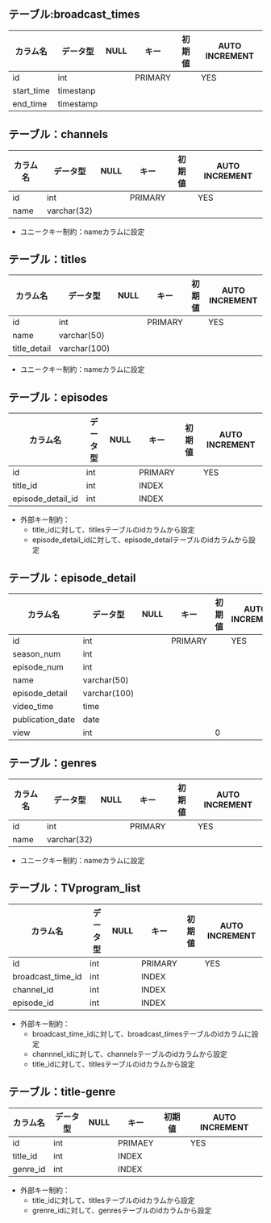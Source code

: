 ## テーブル:broadcast_times
|カラム名|データ型|NULL|キー|初期値|AUTO INCREMENT|
| ---- | ---- | ---- | ---- | ---- | ---- |
|id|int||PRIMARY||YES|
|start_time|timestanp|||||
|end_time|timestamp|||||

## テーブル：channels
|カラム名|データ型|NULL|キー|初期値|AUTO INCREMENT|
| ---- | ---- | ---- | ---- | ---- | ---- |
|id|int||PRIMARY||YES|
|name|varchar(32)|||||

- ユニークキー制約：nameカラムに設定

## テーブル：titles
|カラム名|データ型|NULL|キー|初期値|AUTO INCREMENT|
| ---- | ---- | ---- | ---- | ---- | ---- |
|id|int||PRIMARY||YES|
|name|varchar(50)|||||
|title_detail|varchar(100)|||||

- ユニークキー制約：nameカラムに設定

## テーブル：episodes
|カラム名|データ型|NULL|キー|初期値|AUTO INCREMENT|
| ---- | ---- | ---- | ---- | ---- | ---- |
|id|int||PRIMARY||YES|
|title_id|int||INDEX|||
|episode_detail_id|int||INDEX|||
- 外部キー制約：
    - title_idに対して、titlesテーブルのidカラムから設定
    - episode_detail_idに対して、episode_detailテーブルのidカラムから設定

## テーブル：episode_detail
|カラム名|データ型|NULL|キー|初期値|AUTO INCREMENT|
| ---- | ---- | ---- | ---- | ---- | ---- |
|id|int||PRIMARY||YES|
|season_num|int|||||
|episode_num|int|||||
|name|varchar(50)|||||
|episode_detail|varchar(100)||||
|video_time|time|||||
|publication_date|date|||||
|view|int|||0||

## テーブル：genres
|カラム名|データ型|NULL|キー|初期値|AUTO INCREMENT|
| ---- | ---- | ---- | ---- | ---- | ---- |
|id|int||PRIMARY||YES|
|name|varchar(32)||||

- ユニークキー制約：nameカラムに設定

## テーブル：TVprogram_list
|カラム名|データ型|NULL|キー|初期値|AUTO INCREMENT|
| ---- | ---- | ---- | ---- | ---- | ---- |
|id|int||PRIMARY||YES|
|broadcast_time_id|int||INDEX|||
|channel_id|int||INDEX||
|episode_id|int||INDEX||

- 外部キー制約：
    - broadcast_time_idに対して、broadcast_timesテーブルのidカラムに設定
    - channnel_idに対して、channelsテーブルのidカラムから設定
    - title_idに対して、titlesテーブルのidカラムから設定


## テーブル：title-genre
|カラム名|データ型|NULL|キー|初期値|AUTO INCREMENT|
| ---- | ---- | ---- | ---- | ---- | ---- |
|id|int||PRIMAEY||YES|
|title_id|int||INDEX|||
|genre_id|int||INDEX|||

- 外部キー制約：
    - title_idに対して、titlesテーブルのidカラムから設定
    - grenre_idに対して、genresテーブルのidカラムから設定










